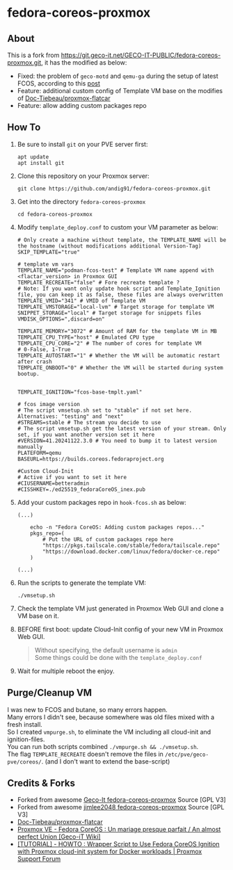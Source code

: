 fedora-coreos-proxmox
===

## About
This is a fork from https://git.geco-it.net/GECO-IT-PUBLIC/fedora-coreos-proxmox.git, it has the modified as below:
- Fixed: the problem of `geco-motd` and `qemu-ga` during the setup of latest FCOS, according to this [post](https://forum.proxmox.com/threads/howto-wrapper-script-to-use-fedora-coreos-ignition-with-proxmox-cloud-init-system-for-docker-workloads.86494/post-463507)
- Feature: additional custom config of Template VM base on the modifies of [Doc-Tiebeau/proxmox-flatcar](https://github.com/Doc-Tiebeau/proxmox-flatcar)
- Feature: allow adding custom packages repo

## How To

1.  Be sure to install `git` on your PVE server first:

    ```shell
    apt update
    apt install git
    ```

2.  Clone this repository on your Proxmox server:

    ```shell
    git clone https://github.com/andig91/fedora-coreos-proxmox.git
    ```

3.  Get into the directory `fedora-coreos-proxmox`

    ```shell
    cd fedora-coreos-proxmox
    ```

4.  Modify `template_deploy.conf` to custom your VM parameter as below:

    ```
	# Only create a machine without template, the TEMPLATE_NAME will be the hostname (without modifications additional Version-Tag)
	SKIP_TEMPLATE="true"
	
	# template vm vars
	TEMPLATE_NAME="podman-fcos-test" # Template VM name append with <flactar_version> in Proxmox GUI
	TEMPLATE_RECREATE="false" # Fore recreate template ?
	# Note: If you want only update hook script and Template_Ignition file, you can keep it as false, these files are always overwritten
	TEMPLATE_VMID="341" # VMID of Template VM
	TEMPLATE_VMSTORAGE="local-lvm" # Target storage for template VM
	SNIPPET_STORAGE="local" # Target storage for snippets files
	VMDISK_OPTIONS=",discard=on"
	
	TEMPLATE_MEMORY="3072" # Amount of RAM for the template VM in MB
	TEMPLATE_CPU_TYPE="host" # Emulated CPU type
	TEMPLATE_CPU_CORE="2" # The number of cores for template VM
	# 0-False, 1-True
	TEMPLATE_AUTOSTART="1" # Whether the VM will be automatic restart after crash
	TEMPLATE_ONBOOT="0" # Whether the VM will be started during system bootup.
	
	
	TEMPLATE_IGNITION="fcos-base-tmplt.yaml"
	
	# fcos image version
	# The script vmsetup.sh set to "stable" if not set here. Alternatives: "testing" and "next"
	#STREAMS=stable # The stream you decide to use
	# The script vmsetup.sh get the latest version of your stream. Only set, if you want another version set it here
	#VERSION=41.20241122.3.0 # You need to bump it to latest version manually
	PLATEFORM=qemu
	BASEURL=https://builds.coreos.fedoraproject.org
	
	#Custom Cloud-Init
	# Active if you want to set it here
	#CIUSERNAME=betteradmin
	#CISSHKEY=./ed25519_fedoraCoreOS_inex.pub
    ```

5.  Add your custom packages repo in `hook-fcos.sh` as below:

    ```shell
    (...)

        echo -n "Fedora CoreOS: Adding custom packages repos..."
        pkgs_repo=(
            # Put the URL of custom packages repo here
            "https://pkgs.tailscale.com/stable/fedora/tailscale.repo"
            "https://download.docker.com/linux/fedora/docker-ce.repo"
        )
        
    (...)
    ```

6.  Run the scripts to generate the template VM:

    ```shell
    ./vmsetup.sh
    ```

7.  Check the template VM just generated in Proxmox Web GUI and clone a VM base on it.


8.  BEFORE first boot: update Cloud-Init config of your new VM in Proxmox Web GUI.
    > Without specifying, the default username is `admin`  
    > Some things could be done with the `template_deploy.conf`  

9.  Wait for multiple reboot the enjoy.


## Purge/Cleanup VM  

I was new to FCOS and butane, so many errors happen.  
Many errors I didn't see, because somewhere was old files mixed with a fresh install.  
So I created `vmpurge.sh`, to eliminate the VM including all cloud-init and ignition-files.  
You can run both scripts combined `./vmpurge.sh && ./vmsetup.sh`.  
The flag `TEMPLATE_RECREATE` doesn't remove the files in `/etc/pve/geco-pve/coreos/`. (and I don't want to extend the base-script)  

## Credits & Forks  

- Forked from awesome [Geco-It fedora-coreos-proxmox](https://git.geco-it.net/GECO-IT-PUBLIC/fedora-coreos-proxmox) Source [GPL V3]
- Forked from awesome [jimlee2048 fedora-coreos-proxmox](https://github.com/jimlee2048/fedora-coreos-proxmox) Source [GPL V3]
- [Doc-Tiebeau/proxmox-flatcar](https://github.com/Doc-Tiebeau/proxmox-flatcar)
- [Proxmox VE - Fedora CoreOS : Un mariage presque parfait / An almost perfect Union [Geco-iT Wiki]](https://wiki.geco-it.net/public:pve_fcos)
- [[TUTORIAL] - HOWTO : Wrapper Script to Use Fedora CoreOS Ignition with Proxmox cloud-init system for Docker workloads | Proxmox Support Forum](https://forum.proxmox.com/threads/howto-wrapper-script-to-use-fedora-coreos-ignition-with-proxmox-cloud-init-system-for-docker-workloads.86494)